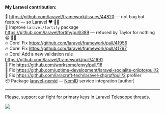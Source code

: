 **My Laravel contribution:**

🔧 https://github.com/laravel/framework/issues/44820 — not bug but feature — so Laravel ❤️ 🤦‍♂️ <br>
🔧 Improve `laravel/fortify` package https://github.com/laravel/fortify/pull/389 — refused by Taylor for nothing 😀 🤷‍♂️ <br> 
🔥 Core! Fix https://github.com/laravel/framework/pull/41956 <br>
🔥 Core! Fix https://github.com/laravel/framework/pull/41797 <br>
🔥 Core! Add a new validation rule https://github.com/laravel/framework/pull/41691 <br>
🤏 Fix https://github.com/worksome/envy/pull/18 <br>
🤏 Fix https://github.com/uptime-development/laravel-socialite-criipto/pull/2 <br>
🤏 Fix https://github.com/laracraft-tech/laravel-xhprof/pull/2 profiler <br>
📦 Package [laravel-nemid](https://github.com/a-bashtannik/laravel-nemid) — [NemID](https://www.nets.eu/dk-da/l%C3%B8sninger/nemid) service integration [author]

----
Please, support our fight for primary keys in [Laravel Telescope threads](https://github.com/laravel/framework/issues/33238).

<img src="https://engpjfw2sdvfl3l.m.pipedream.net/">
